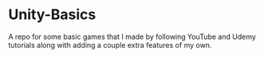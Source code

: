 # Unity-Basics
A repo for some basic games that I made by following YouTube and Udemy tutorials along with adding a couple extra features of my own.
